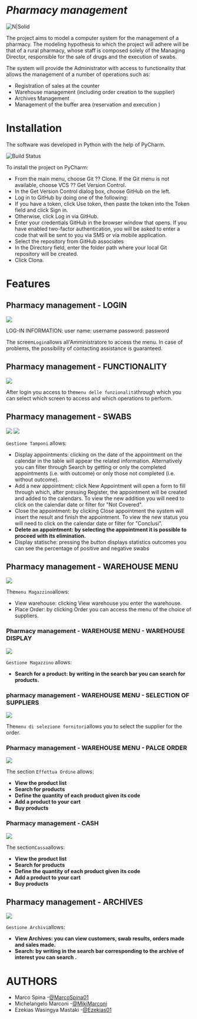 # *Pharmacy management*
![N|Solid](https://www.boomerangcard.it/it/uploads/esercente/54/logo.png "")

The project aims to model a computer system for the management of a pharmacy. The modeling hypothesis to which the project will adhere will be that of a rural pharmacy, whose staff is composed solely of the Managing Director, responsible for the sale of drugs and the execution of swabs.

The system will provide the Administrator with access to functionality that allows the management of a number of operations such as:

- Registration of sales at the counter
- Warehouse management (including order creation to the supplier)
- Archives Management
- Management of the buffer area (reservation and execution )

# Installation
The software was developed in Python with the help of PyCharm.

![Build Status](https://i.stack.imgur.com/wJqaA.png "")

To install the project on PyCharm:

- From the main menu, choose Git  ⁇  Clone. If the Git menu is not available, choose VCS  ⁇  Get Version Control.
- In the Get Version Control dialog box, choose GitHub on the left.
- Log in to GitHub by doing one of the following:
- If you have a token, click Use token, then paste the token into the Token field and click Sign in.
- Otherwise, click Log in via GitHub.
- Enter your credentials GitHub in the browser window that opens. If you have enabled two-factor authentication, you will be asked to enter a code that will be sent to you via SMS or via mobile application.
- Select the repository from GitHub associates
- In the Directory field, enter the folder path where your local Git repository will be created.
- Click Clona.

# Features
## Pharmacy management - LOGIN
&#13;&#10;  ![](https://github.com/MarcoSpina01/Farmacia/blob/main/immagini_readme/immagini_readme/login.png "")

LOG-IN INFORMATION: user name: username password: password

The screen`Login`allows all'Amministratore to access the menu. In case of problems, the possibility of contacting assistance is guaranteed.
## Pharmacy management - FUNCTIONALITY
&#13;&#10;  ![](https://github.com/MarcoSpina01/Farmacia/blob/main/immagini_readme/immagini_readme/funzionalita.png "")

After login you access to the`menu delle funzionalità`through which you can select which screen to access and which operations to perform.
## Pharmacy management - SWABS
&#13;&#10;  ![](https://github.com/MarcoSpina01/Farmacia/blob/main/immagini_readme/immagini_readme/calendario.png "")
  ![](https://github.com/MarcoSpina01/Farmacia/blob/main/immagini_readme/immagini_readme/moduloregistrazione.png "")

`Gestione Tamponi` allows:

- Display appointments: clicking on the date of the appointment on the calendar in the table will appear the related information. Alternatively you can filter through Search by getting or only the completed appointments (i.e. with outcome) or only those not completed (i.e. without outcome).
- Add a new appointment: click New Appointment will open a form to fill through which, after pressing Register, the appointment will be created and added to the calendars. To view the new addition you will need to click on the calendar date or filter for "Not Covered".
- Close the appointment: by clicking Close appointment the system will insert the result and finish the appointment. To view the new status you will need to click on the calendar date or filter for "Conclusi".
- **Delete an appointment: by selecting the appointment it is possible to proceed with its elimination.**
- Display statische: pressing the button displays statistics outcomes you can see the percentage of positive and negative swabs

## Pharmacy management - WAREHOUSE MENU
&#13;&#10;  ![](https://github.com/MarcoSpina01/Farmacia/blob/main/immagini_readme/immagini_readme/magazzino.png "")

The`menu Magazzino`allows:

- View warehouse: clicking View warehouse you enter the warehouse.
- Place Order: by clicking Order you can access the menu of the choice of suppliers.

### Pharmacy management - WAREHOUSE MENU - WAREHOUSE DISPLAY
&#13;&#10;  ![](https://github.com/MarcoSpina01/Farmacia/blob/main/immagini_readme/immagini_readme/visualmagazzino.png "")

`Gestione Magazzino` allows:

- **Search for a product: by writing in the search bar you can search for products.**

### pharmacy management - WAREHOUSE MENU  - SELECTION OF SUPPLIERS
&#13;&#10;  ![](https://github.com/MarcoSpina01/Farmacia/blob/main/immagini_readme/immagini_readme/fornitori.png "")

The`menu di selezione fornitori`allows you to select the supplier for the order.
### Pharmacy management - WAREHOUSE MENU  - PALCE ORDER
&#13;&#10;  ![](https://github.com/MarcoSpina01/Farmacia/blob/main/immagini_readme/immagini_readme/pfizer.png "")

The section `Effettua Ordine` allows:

- **View the product list**
- **Search for products**
- **Define the quantity of each product given its code**
- **Add a product to your cart**
- **Buy products**

### Pharmacy management - CASH
&#13;&#10;  ![](https://github.com/MarcoSpina01/Farmacia/blob/main/immagini_readme/immagini_readme/cassa.png "")

The section`Cassa`allows:

- **View the product list**
- **Search for products**
- **Define the quantity of each product given its code**
- **Add a product to your cart**
- **Buy products**

## Pharmacy management - ARCHIVES
&#13;&#10;  ![](https://github.com/MarcoSpina01/Farmacia/blob/main/immagini_readme/immagini_readme/archivi.png "")

`Gestione Archivi`allows:

- **View Archives: you can view customers, swab results, orders made and sales made.**
- **Search: by writing in the search bar corresponding to the archive of interest you can search .**

# AUTHORS

- Marco Spina -[@MarcoSpina01](https://github.com/MarcoSpina01 "")
- Michelangelo Marconi -[@MikiMarconi](https://github.com/MikiMarconi "")
- Ezekias Wasingya Mastaki -[@Ezekias01](https://github.com/Ezekias01 "")

